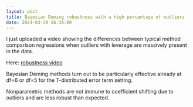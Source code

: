 ```yaml
---
layout: post
title: Bayesian Deming robustness with a high percentage of outliers
date: 2024-03-30 16:30:00
---
```


I just uploaded a video showing the differences between typical method
comparison regressions when outliers with leverage are massively present
in the data.

Here: [robustness video](https://www.youtube.com/watch?v=GgXMNL8TXkQ)

Bayesian Deming methods turn out to be particularly effective already at
df=6 or df=5 for the T-distributed error term setting.

Nonparametric methods are not immune to coefficient shifting due to
outliers and are less robust than expected.


